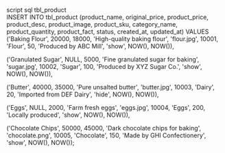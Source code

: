 script sql tbl_product
<br/>
INSERT INTO tbl_product (product_name, original_price, product_price, product_desc, product_image, product_sku, category_name, product_quantity, product_fact, status, created_at, updated_at)
VALUES
('Baking Flour', 20000, 18000, 'High-quality baking flour', 'flour.jpg', 10001, 'Flour', 50, 'Produced by ABC Mill', 'show', NOW(), NOW()),

('Granulated Sugar', NULL, 5000, 'Fine granulated sugar for baking', 'sugar.jpg', 10002, 'Sugar', 100, 'Produced by XYZ Sugar Co.', 'show', NOW(), NOW()),

('Butter', 40000, 35000, 'Pure unsalted butter', 'butter.jpg', 10003, 'Dairy', 20, 'Imported from DEF Dairy', 'hide', NOW(), NOW()),

('Eggs', NULL, 2000, 'Farm fresh eggs', 'eggs.jpg', 10004, 'Eggs', 200, 'Locally produced', 'show', NOW(), NOW()),

('Chocolate Chips', 50000, 45000, 'Dark chocolate chips for baking', 'chocolate.png', 10005, 'Chocolate', 150, 'Made by GHI Confectionery', 'show', NOW(), NOW());
